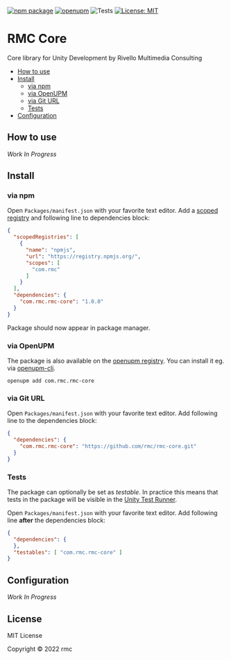 [![npm package](https://img.shields.io/npm/v/com.rmc.rmc-core)](https://www.npmjs.com/package/com.rmc.rmc-core)
[![openupm](https://img.shields.io/npm/v/com.rmc.rmc-core?label=openupm&registry_uri=https://package.openupm.com)](https://openupm.com/packages/com.rmc.rmc-core/)
![Tests](https://github.com/rmc/rmc-core/workflows/Tests/badge.svg)
[![License: MIT](https://img.shields.io/badge/License-MIT-green.svg)](https://opensource.org/licenses/MIT)

# RMC Core

Core library for Unity Development by Rivello Multimedia Consulting

- [How to use](#how-to-use)
- [Install](#install)
  - [via npm](#via-npm)
  - [via OpenUPM](#via-openupm)
  - [via Git URL](#via-git-url)
  - [Tests](#tests)
- [Configuration](#configuration)

<!-- toc -->

## How to use

*Work In Progress*

## Install

### via npm

Open `Packages/manifest.json` with your favorite text editor. Add a [scoped registry](https://docs.unity3d.com/Manual/upm-scoped.html) and following line to dependencies block:
```json
{
  "scopedRegistries": [
    {
      "name": "npmjs",
      "url": "https://registry.npmjs.org/",
      "scopes": [
        "com.rmc"
      ]
    }
  ],
  "dependencies": {
    "com.rmc.rmc-core": "1.0.0"
  }
}
```
Package should now appear in package manager.

### via OpenUPM

The package is also available on the [openupm registry](https://openupm.com/packages/com.rmc.rmc-core). You can install it eg. via [openupm-cli](https://github.com/openupm/openupm-cli).

```
openupm add com.rmc.rmc-core
```

### via Git URL

Open `Packages/manifest.json` with your favorite text editor. Add following line to the dependencies block:
```json
{
  "dependencies": {
    "com.rmc.rmc-core": "https://github.com/rmc/rmc-core.git"
  }
}
```

### Tests

The package can optionally be set as *testable*.
In practice this means that tests in the package will be visible in the [Unity Test Runner](https://docs.unity3d.com/2017.4/Documentation/Manual/testing-editortestsrunner.html).

Open `Packages/manifest.json` with your favorite text editor. Add following line **after** the dependencies block:
```json
{
  "dependencies": {
  },
  "testables": [ "com.rmc.rmc-core" ]
}
```

## Configuration

*Work In Progress*

## License

MIT License

Copyright © 2022 rmc
